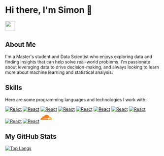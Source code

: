 # Hi there, I'm Simon 👋

<a href="https://www.linkedin.com/in/simonweigold/" target="_blank" rel="noreferrer"><img src="https://raw.githubusercontent.com/danielcranney/readme-generator/main/public/icons/socials/linkedin.svg" width="32" height="32" /></a>

## About Me
I'm a Master's student and Data Scientist who enjoys exploring data and finding insights that can help solve real-world problems. I'm passionate about leveraging data to drive decision-making, and always looking to learn more about machine learning and statistical analysis.

<!--
<p align="left">
  <span style="display: inline-block; vertical-align: top;">I'm a Master's student and Data Scientist who enjoys exploring data and finding insights that can help solve real-world problems. I'm passionate about leveraging data to drive decision-making, and always looking to learn more about machine learning and statistical analysis.</span>
  <span style="display: inline-block; vertical-align: top;"><img src="https://camo.githubusercontent.com/c1dcb74cc1c1835b1d716f5051499a2814c683c806b15f04b0eba492863703e9/68747470733a2f2f63646e2e6472696262626c652e636f6d2f75736572732f3733303730332f73637265656e73686f74732f363538313234332f6176656e746f2e676966" width="100"></span>
</p>
-->
## Skills

Here are some programming languages and technologies I work with:

<p align="left">
<a href="https://www.r-project.org/" target="_blank" rel="noreferrer"><img src="https://www.r-project.org/Rlogo.png" width="36" height="36" alt="React" /></a>
<a href="https://www.python.org/" target="_blank" rel="noreferrer"><img src="https://github.com/yurijserrano/Github-Profile-Readme-Logos/blob/master/programming%20languages/python.svg" width="36" height="36" alt="React" /></a>
<!--
<a href="https://flask.palletsprojects.com/en/3.0.x/" target="_blank" rel="noreferrer"><img src="https://github.com/simonweigold/simonweigold/blob/main/imgs/flask.png" width="32" height="32" alt="React" /></a>
<a href="https://www.sqlalchemy.org/" target="_blank" rel="noreferrer"><img src="https://upload.wikimedia.org/wikipedia/commons/thumb/d/d7/SQLAlchemy.svg/1920px-SQLAlchemy.svg.png" width=auto height="32" alt="React" /></a>
<a href="https://www.ibm.com/de-de/products/spss-statistics" target="_blank" rel="noreferrer"><img src="https://freepngimg.com/thumb/ibm/74720-statistics-ibm-analysis-spss-data-modeler.png" width="36" height="36" alt="React" /></a>
<a href="https://code.visualstudio.com/" target="_blank" rel="noreferrer"><img src="https://github.com/yurijserrano/Github-Profile-Readme-Logos/blob/master/text%20editors/vscode.svg" width="36" height="36" alt="React" /></a>
-->
<a href="https://developer.mozilla.org/en-US/docs/Glossary/HTML5" target="_blank" rel="noreferrer"><img src="https://github.com/yurijserrano/Github-Profile-Readme-Logos/blob/master/others/html.svg" width="36" height="36" alt="React" /></a>
<a href="https://developer.mozilla.org/en-US/docs/Web/CSS" target="_blank" rel="noreferrer"><img src="https://github.com/yurijserrano/Github-Profile-Readme-Logos/blob/master/others/css.svg" width="36" height="36" alt="React" /></a>
<a href="https://developer.mozilla.org/en-US/docs/Web/JavaScript" target="_blank" rel="noreferrer"><img src="https://github.com/yurijserrano/Github-Profile-Readme-Logos/blob/master/programming%20languages/javascript.svg" width="36" height="36" alt="React" /></a>
<a href="https://www.postgresql.org/" target="_blank" rel="noreferrer"><img src="https://upload.wikimedia.org/wikipedia/commons/2/29/Postgresql_elephant.svg" width="36" height="36" alt="React" /></a>
<a href="https://www.usebruno.com/" target="_blank" rel="noreferrer"><img src="https://raw.githubusercontent.com/usebruno/bruno/main/assets/images/logo-transparent.png" width="36" height="36" alt="React" /></a>
<!--
<a href="https://www.json.org/json-de.html" target="_blank" rel="noreferrer"><img src="https://github.com/yurijserrano/Github-Profile-Readme-Logos/blob/master/others/json.svg" width="36" height="36" alt="React" /></a>
-->
<a href="https://git-scm.com/" target="_blank" rel="noreferrer"><img src="https://git-scm.com/images/logos/downloads/Git-Icon-1788C.svg" width="36" height="36" alt="React" /></a>
<!--
<a href="https://obsidian.md/" target="_blank" rel="noreferrer"><img src="https://upload.wikimedia.org/wikipedia/commons/6/60/Obsidian_software_logo.svg" width="36" height="36" alt="React" /></a>
-->
<a href="https://azure.microsoft.com/" target="_blank" rel="noreferrer"><img src="https://upload.wikimedia.org/wikipedia/commons/f/fa/Microsoft_Azure.svg" width="36" height="36" alt="React" /></a>
<!--
<a href="https://jupyter.org/" target="_blank" rel="noreferrer"><img src="https://upload.wikimedia.org/wikipedia/commons/3/38/Jupyter_logo.svg" width="36" height="36" alt="React" /></a>
-->
<a href="https://www.docker.com/" target="_blank" rel="noreferrer"><img src="https://cdn.worldvectorlogo.com/logos/docker.svg" width="36" height="36" alt="React" /></a>
<a href="https://www.cloudflare.com/" target="_blank" rel="noreferrer"><img src="https://github.com/simonweigold/simonweigold/blob/main/imgs/cloudflare_logo_icon_170372.png" width="36" height="36" alt="React" /></a>


## My GitHub Stats

[![Top Langs](https://github-readme-stats.vercel.app/api/top-langs/?username=simonweigold&layout=compact&bg_color=000000&text_color=ffffff&hide_border=true&hide=html&langs_count=10&&size_weight=0.5&count_weight=0.5)](https://github.com/anuraghazra/github-readme-stats)

<!--
## Some of my projects
<table>
<tr>

|Title | Technologies|
|--|--|
| [Spotify Network Analysis](https://github.com/simonweigold/spotify-charts-network) | <a href="https://developer.spotify.com/documentation/web-api" target="_blank" rel="noreferrer"><img src="https://upload.wikimedia.org/wikipedia/commons/1/19/Spotify_logo_without_text.svg" width="36" height="36" alt="React" /></a> <a href="https://igraph.org/" target="_blank" rel="noreferrer"><img src="https://avatars.githubusercontent.com/u/3735184?s=280&v=4" width="36" height="36" alt="React" /></a> <a href="https://gephi.org/" target="_blank" rel="noreferrer"><img src="https://infoactivismo.org/wp-content/uploads/2012/12/Screenshot-2019-09-23-at-15.47.06.png" width="36" height="36" alt="React" /></a> <a href="https://glmnet.stanford.edu/articles/glmnet.html" target="_blank" rel="noreferrer"><img src="https://glmnet.stanford.edu/reference/figures/logo.png" width="36" height="36" alt="React" /></a> <a href="https://topepo.github.io/caret/" target="_blank" rel="noreferrer"><img src="https://machinelearningmastery.com/wp-content/uploads/2014/09/Caret-package-in-R.png" width="36" height="36" alt="React" /></a> |
| [Spaceship Titanic Machine Learning Classification](https://github.com/simonweigold/spaceship-titanic) | <a href="https://www.tidymodels.org/" target="_blank" rel="noreferrer"><img src="https://tidymodels.tidymodels.org/logo.png" width="36" height="36" alt="React" /></a> <a href="https://www.tidyverse.org/" target="_blank" rel="noreferrer"><img src="https://tidyverse.tidyverse.org/logo.png" width="36" height="36" alt="React" /></a> <a href="https://ggplot2.tidyverse.org/" target="_blank" rel="noreferrer"><img src="https://ggplot2.tidyverse.org/logo.png" width="36" height="36" alt="React" /></a> |
| [Twitter Sentiment Analysis](https://github.com/simonweigold/twitter-sentiment-analysis) | <a href="https://www.nltk.org/_modules/nltk/sentiment/vader.html" target="_blank" rel="noreferrer"><img src="https://miro.medium.com/v2/resize:fit:4800/0*zKRz1UgqpOZ4bvuA" width="36" height="36" alt="React" /></a> <a href="https://huggingface.co/cardiffnlp/twitter-roberta-base-sentiment" target="_blank" rel="noreferrer"><img src="https://huggingface.co/front/assets/huggingface_logo-noborder.svg" width="36" height="36" alt="React" /></a> <a href="https://ggplot2.tidyverse.org/" target="_blank" rel="noreferrer"><img src="https://ggplot2.tidyverse.org/logo.png" width="36" height="36" alt="React" /></a> <a href="https://www.tidyverse.org/" target="_blank" rel="noreferrer"><img src="https://tidyverse.tidyverse.org/logo.png" width="36" height="36" alt="React" /></a> |
| [Data Mining](https://github.com/simonweigold/data-mining-capstone-project) | <a href="https://developer.mozilla.org/en-US/docs/Web/HTTP?retiredLocale=de" target="_blank" rel="noreferrer"><img src="https://upload.wikimedia.org/wikipedia/commons/5/5b/HTTP_logo.svg" width="36" height="36" alt="React" /></a> <a href="https://ggplot2.tidyverse.org/" target="_blank" rel="noreferrer"><img src="https://ggplot2.tidyverse.org/logo.png" width="36" height="36" alt="React" /></a> <a href="https://www.tidyverse.org/" target="_blank" rel="noreferrer"><img src="https://tidyverse.tidyverse.org/logo.png" width="36" height="36" alt="React" /></a> <a href="https://rmarkdown.rstudio.com/" target="_blank" rel="noreferrer"><img src="https://ulyngs.github.io/rmarkdown-workshop/slides/figures/rmarkdown.png" width="36" height="36" alt="React" /></a> |
| [Battleships](https://github.com/simonweigold/battleships) | <a href="https://www.python.org/" target="_blank" rel="noreferrer"><img src="https://github.com/yurijserrano/Github-Profile-Readme-Logos/blob/master/programming%20languages/python.svg" width="36" height="36" alt="React" /></a> |

</td>
-->
<!--
<a href="https://github.com/" target="_blank" rel="noreferrer"><img src="https://github.com/yurijserrano/Github-Profile-Readme-Logos/blob/master/cloud/github.svg" width="36" height="36" alt="React" /></a>
- ![SQL](https://img.shields.io/badge/-SQL-4479A1?style=flat-square&logo=MySQL&logoColor=white)
- [![HTML](https://img.shields.io/badge/-HTML-E34F26?style=flat-square&logo=HTML5&logoColor=white)]()
<a href="https://pytorch.org/" target="_blank" rel="noreferrer"><img src="https://pytorch.org/assets/images/pytorch-logo.png" width="36" height="36" alt="React" /></a>
<a href="https://www.tensorflow.org/" target="_blank" rel="noreferrer"><img src="https://upload.wikimedia.org/wikipedia/commons/2/2d/Tensorflow_logo.svg" width="36" height="36" alt="React" /></a>

[![Top Langs](https://github-readme-stats.vercel.app/api/top-langs/?username=simonweigold&layout=compact&bg_color=000000&text_color=ffffff&hide_border=true&hide=html&langs_count=10&&size_weight=0.5&count_weight=0.5)](https://github.com/anuraghazra/github-readme-stats)

<a href="http://www.github.com/simonweigold"><img src="https://github-readme-stats.vercel.app/api?username=simonweigold&show_icons=true&hide=contribs&count_private=true&title_color=0891b2&text_color=ffffff&icon_color=0891b2&bg_color=1c1917&hide_border=true&show_icons=true" alt="Simon Weigold's GitHub stats" /></a>


## Projects

Here are some projects I've worked on:

- [Project 1](Link to project)
- [Project 2](Link to project)

## Contact Me

You can reach me at simon.weigold@stud.unilu.ch or connect with me on [LinkedIn](Your LinkedIn URL).
-->

<!--
**simonweigold/simonweigold** is a ✨ _special_ ✨ repository because its `README.md` (this file) appears on your GitHub profile.

Here are some ideas to get you started:

- 🔭 I’m currently working on ...
- 🌱 I’m currently learning ...
- 👯 I’m looking to collaborate on ...
- 🤔 I’m looking for help with ...
- 💬 Ask me about ...
- 📫 How to reach me: ...
- 😄 Pronouns: ...
- ⚡ Fun fact: ...
-->
